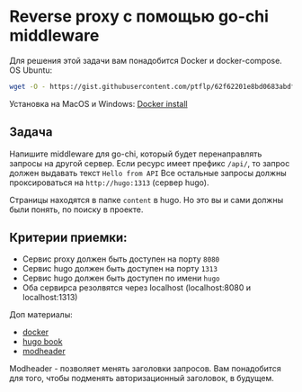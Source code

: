 # Reverse proxy c помощью go-chi middleware

Для решения этой задачи вам понадобится Docker и docker-compose.
OS Ubuntu:
```bash 
wget -O - https://gist.githubusercontent.com/ptflp/62f62201e8bd0683abdfbed631192db3/raw/docker-install.sh | bash
```

Установка на MacOS и Windows: [Docker install](https://docs.docker.com/get-docker/)

## Задача

Напишите middleware для go-chi, который будет перенаправлять запросы на другой сервер.
Если ресурс имеет префикс `/api/`, то запрос должен выдавать текст `Hello from API`
Все остальные запросы должны проксироваться на `http://hugo:1313` (сервер hugo). 

Страницы находятся в папке `content` в hugo. Но это вы и сами должны были понять, по поиску в проекте.

## Критерии приемки:

- Сервис proxy должен быть доступен на порту `8080`
- Сервис hugo должен быть доступен на порту `1313`
- Сервис hugo должен быть доступен по имени `hugo`
- Оба сервирса резолвятся через localhost (localhost:8080 и localhost:1313)

Доп материалы:
- [docker](https://go.ptflp.ru/course1/7/7.2/)
- [hugo book](https://themes.gohugo.io/themes/hugo-book/)
- [modheader](https://chrome.google.com/webstore/detail/modheader/idgpnmonknjnojddfkpgkljpfnnfcklj?hl=ru)

Modheader - позволяет менять заголовки запросов. Вам понадобится для того, чтобы подменять авторизационный заголовок, в будущем.